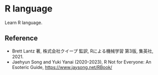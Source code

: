 # R language
Learn R language.

## Reference

- Brett Lantz 著, 株式会社クイープ 監訳, Rによる機械学習 第3版, 集英社, 2021.
- Jaehyun Song and Yuki Yanai (2020-2023), R Not for Everyone: An Esoteric Guide, https://www.jaysong.net/RBook/
